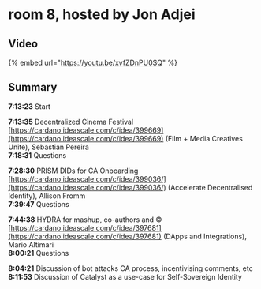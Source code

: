 # room 8, hosted by Jon Adjei

## Video

{% embed url="https://youtu.be/xvfZDnPU0SQ" %}

## Summary

**7:13:23** Start

**7:13:35** Decentralized Cinema Festival [https://cardano.ideascale.com/c/idea/399669](https://cardano.ideascale.com/c/idea/399669) (Film + Media Creatives Unite), Sebastian Pereira\
**7:18:31** Questions

**7:28:30** PRISM DIDs for CA Onboarding [https://cardano.ideascale.com/c/idea/399036/](https://cardano.ideascale.com/c/idea/399036/) (Accelerate Decentralised Identity), Allison Fromm\
**7:39:47** Questions

**7:44:38**  HYDRA for mashup, co-authors and ©  [https://cardano.ideascale.com/c/idea/397681](https://cardano.ideascale.com/c/idea/397681) (DApps and Integrations), Mario Altimari\
**8:00:21** Questions

**8:04:21** Discussion of bot attacks CA process, incentivising comments, etc\
**8:11:53** Discussion of Catalyst as a use-case for Self-Sovereign Identity

